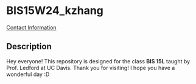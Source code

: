 # BIS15W24_kzhang
[Contact Information](ketzhang@ucdavis.edu)

## Description
Hey everyone!  This repository is designed for the class **BIS 15L** taught by Prof. Ledford at UC Davis.  Thank you for visiting!  I hope you have a wonderful day :D



